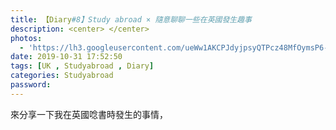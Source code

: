 ```yaml
---
title: 【Diary#8】Study abroad × 隨意聊聊一些在英國發生趣事
description: <center> </center>
photos:
  - 'https://lh3.googleusercontent.com/ueWw1AKCPJdyjpsyQTPcz48MfOymsP6-_WuXuXxyDdS4pVb98v5nA9CbYCZgpmMM2qgH7JWiLBIsRB-XQTsVYaQPfOdFFMao2KEap2P3KpIpIzM0FdOKA6z7VUm15gKTOppOV64_RbU9pH7zrQ5Ju6Bi98EsY5kqtq-ADw1NhvbnqrVbJvg2Hx70ONCr6TjvL2klh27NMdun9ygVft4fQ4mwmog_vx92b7CSWpq1yO-6e72bLkNZJVghRhrGuHcbHoPk4WFgAZCZg5JWprLq9H_9b3FwlBa6rjqv7scoRnKRoI7Fa-mg1UJ5tsO4YLCLkgHgbLG7peg2VvuasvtK_Ts7XBJIdqy5Wmvumm9e_vD5P7GL5Cz7Y13PKN8I5PparoKTcoFEw6uest8y0vwa4NUzPrCivKtH_riJNktwHI2uPlpqwg5oWKvrv0XBhdovnZ5vcxSLHVWhJ0i7JRGWTef3VTYmNFqxjiFm9TCxDJbPuk8oJ51Vur1rITqZByNhEyy83qMeClCZ4T4ZJso0O0mT5UZ3FwJwk4sXWMwyixff3NPx-uIZAR8ThfWPQ4T2ZEO5F6pAIeSuECW3U76UnLCyL2hnecnMDes4Nv0VuhfPO-990O7AhUNsfTTSzQ9VZFsVOfQns9uzi5dmihkmDSrnnNA8zk0Pae7Icv9gXsqmS_kNzQLrJh1ArvWNdviKzW0wt6E4y3iBLWoAXDzxOaZK22rToaJTMjY-S70Uftwsf88ggQ=w2044-h1534-no'
date: 2019-10-31 17:52:50
tags: [UK , Studyabroad , Diary]
categories: Studyabroad
password:
---
```

來分享一下我在英國唸書時發生的事情，
